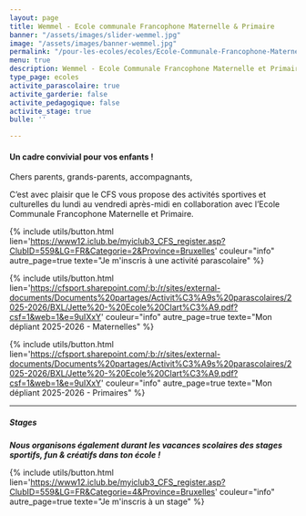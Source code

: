 ```yaml
---
layout: page
title: Wemmel - Ecole communale Francophone Maternelle & Primaire
banner: "/assets/images/slider-wemmel.jpg"
image: "/assets/images/banner-wemmel.jpg"
permalink: "/pour-les-ecoles/ecoles/Ecole-Communale-Francophone-Maternelle-Primaire/"
menu: true
description: Wemmel - Ecole Communale Francophone Maternelle et Primaire
type_page: ecoles
activite_parascolaire: true
activite_garderie: false
activite_pedagogique: false
activite_stage: true
bulle: ''

---
```

#### **Un cadre convivial pour vos enfants !**

Chers parents, grands-parents, accompagnants, 

C’est avec plaisir que le CFS vous propose des activités sportives et culturelles du lundi au vendredi après-midi en collaboration avec l’Ecole Communale Francophone Maternelle et Primaire.

{% include utils/button.html  
lien='https://www12.iclub.be/myiclub3_CFS_register.asp?ClubID=559&LG=FR&Categorie=2&Province=Bruxelles' couleur="info" autre_page=true texte="Je m'inscris à une activité parascolaire" %}

{% include utils/button.html lien='https://cfsport.sharepoint.com/:b:/r/sites/external-documents/Documents%20partages/Activit%C3%A9s%20parascolaires/2025-2026/BXL/Jette%20-%20Ecole%20Clart%C3%A9.pdf?csf=1&web=1&e=9uIXxY' couleur="info" autre_page=true texte="Mon dépliant 2025-2026 - Maternelles" %}

{% include utils/button.html lien='https://cfsport.sharepoint.com/:b:/r/sites/external-documents/Documents%20partages/Activit%C3%A9s%20parascolaires/2025-2026/BXL/Jette%20-%20Ecole%20Clart%C3%A9.pdf?csf=1&web=1&e=9uIXxY' couleur="info" autre_page=true texte="Mon dépliant 2025-2026 - Primaires" %}

***

##### **Stages**

**_Nous organisons également durant les vacances scolaires des stages sportifs, fun & créatifs dans ton école !_**

{% include utils/button.html lien='https://www12.iclub.be/myiclub3_CFS_register.asp?ClubID=559&LG=FR&Categorie=4&Province=Bruxelles' couleur="info" autre_page=true texte="Je m'inscris à un stage" %}
